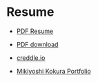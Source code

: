 # Resume

- [PDF Resume](./docks/mikiyoshi_kokura_text_resume_220307.pdf)

- [PDF download](https://raw.githubusercontent.com/mikiyoshi/resume/master/docks/mikiyoshi_kokura_text_resume_220307.pdf)

- [creddle.io](https://resume.creddle.io/resume/ckjsdv7ewrh)

- [Mikiyoshi Kokura Portfolio](https://mikiyoshik.github.io/portfolio/)